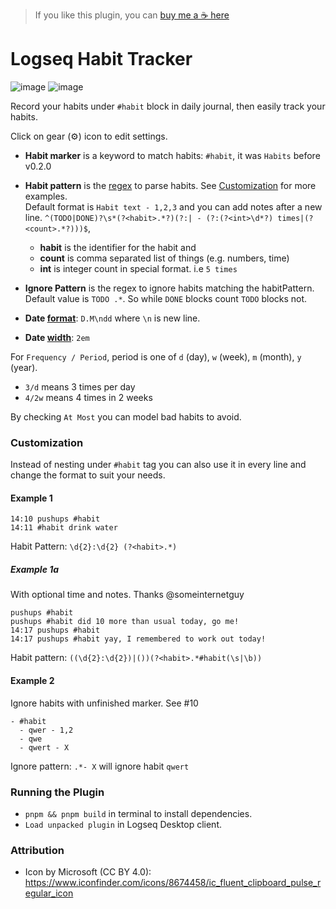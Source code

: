 > If you like this plugin, you can [buy me a ☕ here](https://www.buymeacoffee.com/c.6p)

# Logseq Habit Tracker
![image](https://user-images.githubusercontent.com/80478/141788606-44566dfe-bbf7-4272-a3ea-5a9a48eba313.png)
![image](https://user-images.githubusercontent.com/80478/141792679-3c164eab-be20-4c2f-a4fe-757676c3b4c7.png)

Record your habits under `#habit` block in daily journal, then easily track your habits.

Click on gear (⚙️) icon to edit settings.
* **Habit marker** is a keyword to match habits: `#habit`, it was `Habits` before v0.2.0
* **Habit pattern** is the [regex](https://regex101.com/) to parse habits. See [Customization](#customization) for more examples.  
  Default format is `Habit text - 1,2,3` and you can add notes after a new line. 
  `^(TODO|DONE)?\s*(?<habit>.*?)(?:| - (?:(?<int>\d*?) times|(?<count>.*?)))$`,
  * **habit** is the identifier for the habit and
  * **count** is comma separated list of things (e.g. numbers, time)
  * **int** is integer count in special format. i.e `5 times`

* **Ignore Pattern** is the regex to ignore habits matching the habitPattern.  
  Default value is `TODO .*`. So while `DONE` blocks count `TODO` blocks not.
* **Date [format](https://day.js.org/docs/en/display/format)**: `D.M\ndd` where `\n` is new line.
* **Date [width](https://developer.mozilla.org/en-US/docs/Web/CSS/width#syntax)**: `2em`


For `Frequency / Period`, period is one of `d` (day), `w` (week), `m` (month), `y` (year).
- `3/d` means 3 times per day
- `4/2w` means 4 times in 2 weeks

By checking `At Most` you can model bad habits to avoid.

### Customization

Instead of nesting under `#habit` tag you can also use it in every line and change the format to suit your needs.

#### Example 1

```
14:10 pushups #habit
14:11 #habit drink water
```
Habit Pattern: `\d{2}:\d{2} (?<habit>.*)`

##### Example 1a
With optional time and notes. Thanks @someinternetguy
```
pushups #habit
pushups #habit did 10 more than usual today, go me!
14:17 pushups #habit
14:17 pushups #habit yay, I remembered to work out today!
```
Habit pattern: `((\d{2}:\d{2})|())(?<habit>.*#habit(\s|\b))`

#### Example 2
Ignore habits with unfinished marker. See #10
```
- #habit
  - qwer - 1,2
  - qwe
  - qwert - X 
```
Ignore pattern: `.*- X` will ignore habit `qwert`

### Running the Plugin

- `pnpm && pnpm build` in terminal to install dependencies.
- `Load unpacked plugin` in Logseq Desktop client.

### Attribution
- Icon by Microsoft (CC BY 4.0): https://www.iconfinder.com/icons/8674458/ic_fluent_clipboard_pulse_regular_icon